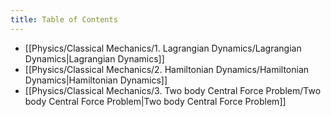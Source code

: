 ```yaml
---
title: Table of Contents
---
```

- [[Physics/Classical Mechanics/1. Lagrangian Dynamics/Lagrangian Dynamics|Lagrangian Dynamics]]
- [[Physics/Classical Mechanics/2. Hamiltonian Dynamics/Hamiltonian Dynamics|Hamiltonian Dynamics]]
- [[Physics/Classical Mechanics/3. Two body Central Force Problem/Two body Central Force Problem|Two body Central Force Problem]]